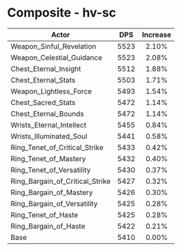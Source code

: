 # Composite - hv-sc
| Actor | DPS | Increase |
|---|:---:|:---:|
|Weapon_Sinful_Revelation|5523|2.10%|
|Weapon_Celestial_Guidance|5523|2.08%|
|Chest_Eternal_Insight|5512|1.88%|
|Chest_Eternal_Stats|5503|1.71%|
|Weapon_Lightless_Force|5493|1.54%|
|Chest_Sacred_Stats|5472|1.14%|
|Chest_Eternal_Bounds|5472|1.14%|
|Wrists_Eternal_Intellect|5455|0.84%|
|Wrists_Illuminated_Soul|5441|0.58%|
|Ring_Tenet_of_Critical_Strike|5433|0.42%|
|Ring_Tenet_of_Mastery|5432|0.40%|
|Ring_Tenet_of_Versatility|5430|0.37%|
|Ring_Bargain_of_Critical_Strike|5427|0.32%|
|Ring_Bargain_of_Mastery|5426|0.30%|
|Ring_Bargain_of_Versatility|5425|0.28%|
|Ring_Tenet_of_Haste|5425|0.28%|
|Ring_Bargain_of_Haste|5422|0.21%|
|Base|5410|0.00%|
